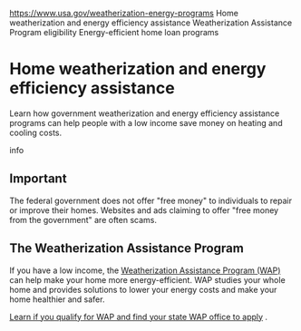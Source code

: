 

https://www.usa.gov/weatherization-energy-programs
Home weatherization and energy efficiency assistance
Weatherization Assistance Program eligibility
Energy-efficient home loan programs

Home weatherization and energy efficiency assistance
====================================================

Learn how government weatherization and energy efficiency assistance programs can help people with a low income save money on heating and cooling costs.

info

Important
---------

The federal government does not offer "free money" to individuals to repair or improve their homes. Websites and ads claiming to offer "free money from the government" are often scams.

**The Weatherization Assistance Program**
-----------------------------------------

If you have a low income, the
[Weatherization Assistance Program (WAP)](https://www.energy.gov/scep/wap/weatherization-assistance-program)
can help make your home more energy-efficient. WAP studies your whole home and provides solutions to lower your energy costs and make your home healthier and safer.

[Learn if you qualify for WAP and find your state WAP office to apply](https://www.energy.gov/scep/wap/how-apply-weatherization-assistance)
.
